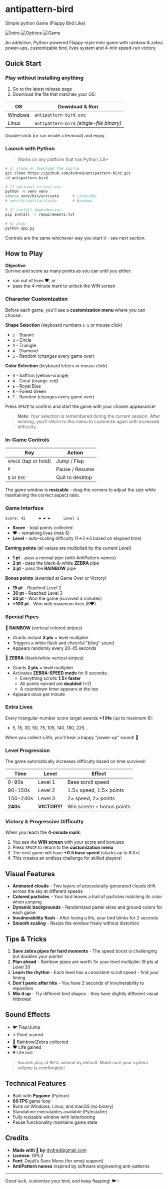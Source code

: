# antipattern-bird
Simple python Game (Flappy Bird Like)

![Intro](https://github.com/dvdred/antipattern-bird/raw/refs/heads/main/demo0.png)
![Options](https://github.com/dvdred/antipattern-bird/raw/refs/heads/main/demo1.png)
![Game](https://github.com/dvdred/antipattern-bird/raw/refs/heads/main/demo2.png)

An addictive, Python-powered Flappy-style mini-game with rainbow & zebra power-ups, customizable bird, lives system and 4-min speed-run victory.

## Quick Start

### Play without installing anything
1. Go to the latest release page
2. Download the file that matches your OS:

| OS | Download & Run |
|----|----------------|
| Windows | `antipattern-bird.exe` |
| Linux | `antipattern-bird` *(single-file binary)* |

Double-click (or run inside a terminal) and enjoy.

### Launch with Python
> Works on any platform that has Python 3.8+

```bash
# 1) clone or download the source
git clone https://github.com/dvdred/antipattern-bird.git
cd antipattern-bird

# 2) optional virtual-env
python -m venv venv
source venv/bin/activate      # Linux/Mac
# venv\Scripts\activate       # Windows

# 3) install dependencies
pip install -r requirements.txt

# 4) play
python app.py
```

Controls are the same whichever way you start it - see next section.

## How to Play

**Objective**  
Survive and score as many points as you can until you either:
- run out of lives ❤, or
- pass the 4-minute mark to unlock the WIN screen

### Character Customization

Before each game, you'll see a **customization menu** where you can choose:

**Shape Selection** (keyboard numbers `1-5` or mouse click)
- `1` - Square
- `2` - Circle  
- `3` - Triangle
- `4` - Diamond
- `5` - Random (changes every game over)

**Color Selection** (keyboard letters or mouse click)
- `Q` - Saffron (yellow-orange)
- `W` - Coral (orange-red)
- `E` - Royal Blue
- `R` - Forest Green
- `T` - Random (changes every game over)

Press `SPACE` to confirm and start the game with your chosen appearance!

> **Note**: Your selection is remembered during the current session. After winning, you'll return to this menu to customize again with increased difficulty.

### In-Game Controls

| Key | Action |
|-----|--------|
| `SPACE` (tap or hold) | Jump / Flap |
| `P` | Pause / Resume |
| `Q` or `ESC` | Quit to desktop |

The game window is **resizable** - drag the corners to adjust the size while maintaining the correct aspect ratio.

### Game Interface

```
Score: 42      ❤ ❤ ❤      Level 1
```
- **Score** - total points collected  
- **❤** - remaining lives (max 6)  
- **Level** - auto-scaling difficulty (1→2→3 based on elapsed time)

**Earning points** (all values are multiplied by the current Level)
* **1 pt** - pass a normal pipe (with AntiPattern names)
* **2 pt** - pass the black-&-white **ZEBRA** pipe  
* **3 pt** - pass the **RAINBOW** pipe

**Bonus points** (awarded at Game Over or Victory)
* **15 pt** - Reached Level 2
* **30 pt** - Reached Level 3
* **50 pt** - Won the game (survived 4 minutes)
* **+100 pt** - Won with maximum lives (6❤)

### Special Pipes

**🌈 RAINBOW** (vertical colored stripes)  
- Grants instant **3 pts** × level multiplier
- Triggers a white flash and cheerful "bling" sound
- Appears randomly every 20-45 seconds

**🦓 ZEBRA** (black/white vertical stripes)  
- Grants **2 pts** × level multiplier
- Activates **ZEBRA-SPEED mode** for 8 seconds:
  - Everything scrolls **1.5× faster**
  - All points earned are **doubled** (×2)
  - A countdown timer appears at the top
- Appears once per minute

### Extra Lives

Every triangular-number score target awards **+1 life** (up to maximum 6):
- 5, 15, 30, 50, 75, 105, 140, 180, 225...

When you collect a life, you'll hear a happy "power-up" sound! 🎵

### Level Progression

The game automatically increases difficulty based on time survived:

| Time | Level | Effect |
|------|-------|--------|
| 0-90s | Level 1 | Base scroll speed |
| 90-150s | Level 2 | 1.5× speed, 1.5× points |
| 150-240s | Level 3 | 2× speed, 2× points |
| **240s** | **VICTORY!** | Win screen + bonus points |

### Victory & Progressive Difficulty

When you reach the **4-minute mark**:
1. You see the **WIN screen** with your score and bonuses
2. Press `SPACE` to return to the **customization menu**
3. The next game will have **+0.5 base speed** (stacks up to 6.0×)
4. This creates an endless challenge for skilled players!

## Visual Features

- **Animated clouds** - Two layers of procedurally-generated clouds drift across the sky at different speeds
- **Colored particles** - Your bird leaves a trail of particles matching its color when jumping
- **Dynamic backgrounds** - Randomized pastel skies and ground colors for each game
- **Invulnerability flash** - After losing a life, your bird blinks for 2 seconds
- **Smooth scaling** - Resize the window freely without distortion

## Tips & Tricks

1. **Save zebra pipes for hard moments** - The speed boost is challenging but doubles your points!
2. **Plan ahead** - Rainbow pipes are worth 3× your level multiplier (9 pts at Level 3!)
3. **Learn the rhythm** - Each level has a consistent scroll speed - find your timing
4. **Don't panic after hits** - You have 2 seconds of invulnerability to reposition
5. **Mix it up** - Try different bird shapes - they have slightly different visual hitboxes!

## Sound Effects

- 🐦 Flap/Jump
- ⭐ Point scored  
- 🌈 Rainbow/Zebra collected
- ❤️ Life gained
- 💔 Life lost

> Sounds play at 90% volume by default. Make sure your system volume is comfortable!

## Technical Features

- Built with **Pygame** (Python)
- **60 FPS** game loop
- Runs on Windows, Linux, and macOS (no binary)
- Standalone executables available (PyInstaller)
- Fully resizable window with letterboxing
- Pause functionality maintains game state

## Credits

- **Made with 💜 by** dvdred@gmail.com  
- **License**: GPL3  
- **Font**: DejaVu Sans Mono (for emoji support)
- **AntiPattern names** inspired by software engineering anti-patterns

---

Good luck, customize your bird, and keep flapping! 🐦✨